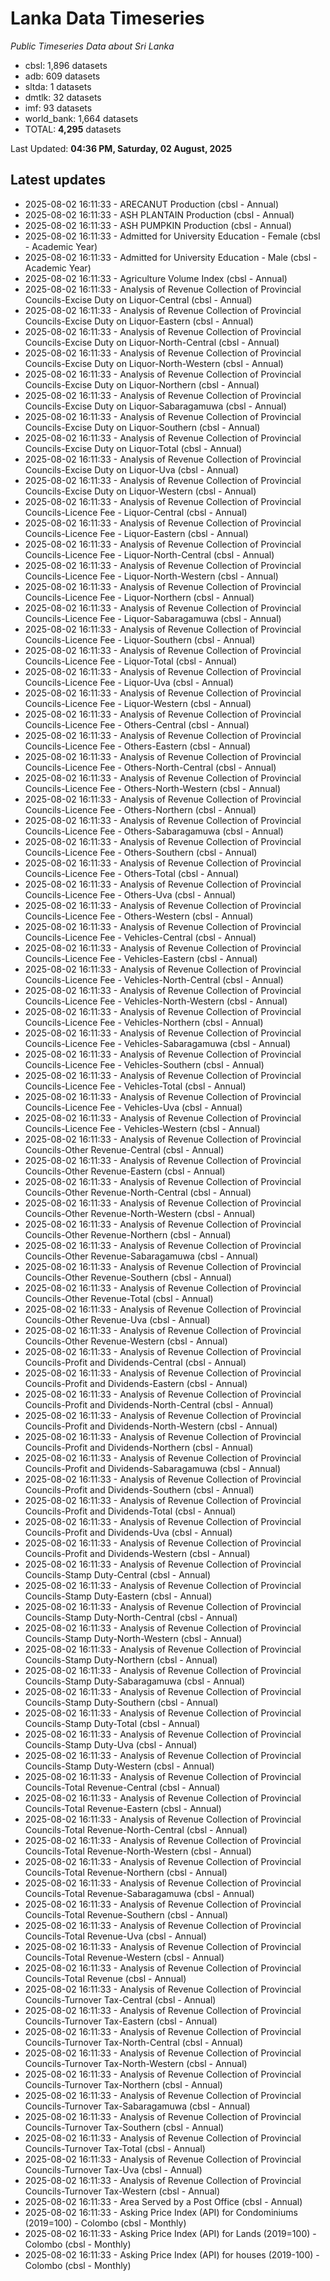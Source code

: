 # Lanka Data Timeseries
*Public Timeseries Data about Sri Lanka*

* cbsl: 1,896 datasets
* adb: 609 datasets
* sltda: 1 datasets
* dmtlk: 32 datasets
* imf: 93 datasets
* world_bank: 1,664 datasets
* TOTAL: **4,295** datasets

Last Updated: **04:36 PM, Saturday, 02 August, 2025**

## Latest updates

* 2025-08-02 16:11:33 - ARECANUT Production (cbsl - Annual)
* 2025-08-02 16:11:33 - ASH PLANTAIN Production (cbsl - Annual)
* 2025-08-02 16:11:33 - ASH PUMPKIN Production (cbsl - Annual)
* 2025-08-02 16:11:33 - Admitted for University Education - Female (cbsl - Academic Year)
* 2025-08-02 16:11:33 - Admitted for University Education - Male (cbsl - Academic Year)
* 2025-08-02 16:11:33 - Agriculture Volume Index (cbsl - Annual)
* 2025-08-02 16:11:33 - Analysis of Revenue Collection of Provincial Councils-Excise Duty on Liquor-Central (cbsl - Annual)
* 2025-08-02 16:11:33 - Analysis of Revenue Collection of Provincial Councils-Excise Duty on Liquor-Eastern (cbsl - Annual)
* 2025-08-02 16:11:33 - Analysis of Revenue Collection of Provincial Councils-Excise Duty on Liquor-North-Central (cbsl - Annual)
* 2025-08-02 16:11:33 - Analysis of Revenue Collection of Provincial Councils-Excise Duty on Liquor-North-Western (cbsl - Annual)
* 2025-08-02 16:11:33 - Analysis of Revenue Collection of Provincial Councils-Excise Duty on Liquor-Northern (cbsl - Annual)
* 2025-08-02 16:11:33 - Analysis of Revenue Collection of Provincial Councils-Excise Duty on Liquor-Sabaragamuwa (cbsl - Annual)
* 2025-08-02 16:11:33 - Analysis of Revenue Collection of Provincial Councils-Excise Duty on Liquor-Southern (cbsl - Annual)
* 2025-08-02 16:11:33 - Analysis of Revenue Collection of Provincial Councils-Excise Duty on Liquor-Total (cbsl - Annual)
* 2025-08-02 16:11:33 - Analysis of Revenue Collection of Provincial Councils-Excise Duty on Liquor-Uva (cbsl - Annual)
* 2025-08-02 16:11:33 - Analysis of Revenue Collection of Provincial Councils-Excise Duty on Liquor-Western (cbsl - Annual)
* 2025-08-02 16:11:33 - Analysis of Revenue Collection of Provincial Councils-Licence Fee - Liquor-Central (cbsl - Annual)
* 2025-08-02 16:11:33 - Analysis of Revenue Collection of Provincial Councils-Licence Fee - Liquor-Eastern (cbsl - Annual)
* 2025-08-02 16:11:33 - Analysis of Revenue Collection of Provincial Councils-Licence Fee - Liquor-North-Central (cbsl - Annual)
* 2025-08-02 16:11:33 - Analysis of Revenue Collection of Provincial Councils-Licence Fee - Liquor-North-Western (cbsl - Annual)
* 2025-08-02 16:11:33 - Analysis of Revenue Collection of Provincial Councils-Licence Fee - Liquor-Northern (cbsl - Annual)
* 2025-08-02 16:11:33 - Analysis of Revenue Collection of Provincial Councils-Licence Fee - Liquor-Sabaragamuwa (cbsl - Annual)
* 2025-08-02 16:11:33 - Analysis of Revenue Collection of Provincial Councils-Licence Fee - Liquor-Southern (cbsl - Annual)
* 2025-08-02 16:11:33 - Analysis of Revenue Collection of Provincial Councils-Licence Fee - Liquor-Total (cbsl - Annual)
* 2025-08-02 16:11:33 - Analysis of Revenue Collection of Provincial Councils-Licence Fee - Liquor-Uva (cbsl - Annual)
* 2025-08-02 16:11:33 - Analysis of Revenue Collection of Provincial Councils-Licence Fee - Liquor-Western (cbsl - Annual)
* 2025-08-02 16:11:33 - Analysis of Revenue Collection of Provincial Councils-Licence Fee - Others-Central (cbsl - Annual)
* 2025-08-02 16:11:33 - Analysis of Revenue Collection of Provincial Councils-Licence Fee - Others-Eastern (cbsl - Annual)
* 2025-08-02 16:11:33 - Analysis of Revenue Collection of Provincial Councils-Licence Fee - Others-North-Central (cbsl - Annual)
* 2025-08-02 16:11:33 - Analysis of Revenue Collection of Provincial Councils-Licence Fee - Others-North-Western (cbsl - Annual)
* 2025-08-02 16:11:33 - Analysis of Revenue Collection of Provincial Councils-Licence Fee - Others-Northern (cbsl - Annual)
* 2025-08-02 16:11:33 - Analysis of Revenue Collection of Provincial Councils-Licence Fee - Others-Sabaragamuwa (cbsl - Annual)
* 2025-08-02 16:11:33 - Analysis of Revenue Collection of Provincial Councils-Licence Fee - Others-Southern (cbsl - Annual)
* 2025-08-02 16:11:33 - Analysis of Revenue Collection of Provincial Councils-Licence Fee - Others-Total (cbsl - Annual)
* 2025-08-02 16:11:33 - Analysis of Revenue Collection of Provincial Councils-Licence Fee - Others-Uva (cbsl - Annual)
* 2025-08-02 16:11:33 - Analysis of Revenue Collection of Provincial Councils-Licence Fee - Others-Western (cbsl - Annual)
* 2025-08-02 16:11:33 - Analysis of Revenue Collection of Provincial Councils-Licence Fee - Vehicles-Central (cbsl - Annual)
* 2025-08-02 16:11:33 - Analysis of Revenue Collection of Provincial Councils-Licence Fee - Vehicles-Eastern (cbsl - Annual)
* 2025-08-02 16:11:33 - Analysis of Revenue Collection of Provincial Councils-Licence Fee - Vehicles-North-Central (cbsl - Annual)
* 2025-08-02 16:11:33 - Analysis of Revenue Collection of Provincial Councils-Licence Fee - Vehicles-North-Western (cbsl - Annual)
* 2025-08-02 16:11:33 - Analysis of Revenue Collection of Provincial Councils-Licence Fee - Vehicles-Northern (cbsl - Annual)
* 2025-08-02 16:11:33 - Analysis of Revenue Collection of Provincial Councils-Licence Fee - Vehicles-Sabaragamuwa (cbsl - Annual)
* 2025-08-02 16:11:33 - Analysis of Revenue Collection of Provincial Councils-Licence Fee - Vehicles-Southern (cbsl - Annual)
* 2025-08-02 16:11:33 - Analysis of Revenue Collection of Provincial Councils-Licence Fee - Vehicles-Total (cbsl - Annual)
* 2025-08-02 16:11:33 - Analysis of Revenue Collection of Provincial Councils-Licence Fee - Vehicles-Uva (cbsl - Annual)
* 2025-08-02 16:11:33 - Analysis of Revenue Collection of Provincial Councils-Licence Fee - Vehicles-Western (cbsl - Annual)
* 2025-08-02 16:11:33 - Analysis of Revenue Collection of Provincial Councils-Other Revenue-Central (cbsl - Annual)
* 2025-08-02 16:11:33 - Analysis of Revenue Collection of Provincial Councils-Other Revenue-Eastern (cbsl - Annual)
* 2025-08-02 16:11:33 - Analysis of Revenue Collection of Provincial Councils-Other Revenue-North-Central (cbsl - Annual)
* 2025-08-02 16:11:33 - Analysis of Revenue Collection of Provincial Councils-Other Revenue-North-Western (cbsl - Annual)
* 2025-08-02 16:11:33 - Analysis of Revenue Collection of Provincial Councils-Other Revenue-Northern (cbsl - Annual)
* 2025-08-02 16:11:33 - Analysis of Revenue Collection of Provincial Councils-Other Revenue-Sabaragamuwa (cbsl - Annual)
* 2025-08-02 16:11:33 - Analysis of Revenue Collection of Provincial Councils-Other Revenue-Southern (cbsl - Annual)
* 2025-08-02 16:11:33 - Analysis of Revenue Collection of Provincial Councils-Other Revenue-Total (cbsl - Annual)
* 2025-08-02 16:11:33 - Analysis of Revenue Collection of Provincial Councils-Other Revenue-Uva (cbsl - Annual)
* 2025-08-02 16:11:33 - Analysis of Revenue Collection of Provincial Councils-Other Revenue-Western (cbsl - Annual)
* 2025-08-02 16:11:33 - Analysis of Revenue Collection of Provincial Councils-Profit and Dividends-Central (cbsl - Annual)
* 2025-08-02 16:11:33 - Analysis of Revenue Collection of Provincial Councils-Profit and Dividends-Eastern (cbsl - Annual)
* 2025-08-02 16:11:33 - Analysis of Revenue Collection of Provincial Councils-Profit and Dividends-North-Central (cbsl - Annual)
* 2025-08-02 16:11:33 - Analysis of Revenue Collection of Provincial Councils-Profit and Dividends-North-Western (cbsl - Annual)
* 2025-08-02 16:11:33 - Analysis of Revenue Collection of Provincial Councils-Profit and Dividends-Northern (cbsl - Annual)
* 2025-08-02 16:11:33 - Analysis of Revenue Collection of Provincial Councils-Profit and Dividends-Sabaragamuwa (cbsl - Annual)
* 2025-08-02 16:11:33 - Analysis of Revenue Collection of Provincial Councils-Profit and Dividends-Southern (cbsl - Annual)
* 2025-08-02 16:11:33 - Analysis of Revenue Collection of Provincial Councils-Profit and Dividends-Total (cbsl - Annual)
* 2025-08-02 16:11:33 - Analysis of Revenue Collection of Provincial Councils-Profit and Dividends-Uva (cbsl - Annual)
* 2025-08-02 16:11:33 - Analysis of Revenue Collection of Provincial Councils-Profit and Dividends-Western (cbsl - Annual)
* 2025-08-02 16:11:33 - Analysis of Revenue Collection of Provincial Councils-Stamp Duty-Central (cbsl - Annual)
* 2025-08-02 16:11:33 - Analysis of Revenue Collection of Provincial Councils-Stamp Duty-Eastern (cbsl - Annual)
* 2025-08-02 16:11:33 - Analysis of Revenue Collection of Provincial Councils-Stamp Duty-North-Central (cbsl - Annual)
* 2025-08-02 16:11:33 - Analysis of Revenue Collection of Provincial Councils-Stamp Duty-North-Western (cbsl - Annual)
* 2025-08-02 16:11:33 - Analysis of Revenue Collection of Provincial Councils-Stamp Duty-Northern (cbsl - Annual)
* 2025-08-02 16:11:33 - Analysis of Revenue Collection of Provincial Councils-Stamp Duty-Sabaragamuwa (cbsl - Annual)
* 2025-08-02 16:11:33 - Analysis of Revenue Collection of Provincial Councils-Stamp Duty-Southern (cbsl - Annual)
* 2025-08-02 16:11:33 - Analysis of Revenue Collection of Provincial Councils-Stamp Duty-Total (cbsl - Annual)
* 2025-08-02 16:11:33 - Analysis of Revenue Collection of Provincial Councils-Stamp Duty-Uva (cbsl - Annual)
* 2025-08-02 16:11:33 - Analysis of Revenue Collection of Provincial Councils-Stamp Duty-Western (cbsl - Annual)
* 2025-08-02 16:11:33 - Analysis of Revenue Collection of Provincial Councils-Total Revenue-Central (cbsl - Annual)
* 2025-08-02 16:11:33 - Analysis of Revenue Collection of Provincial Councils-Total Revenue-Eastern (cbsl - Annual)
* 2025-08-02 16:11:33 - Analysis of Revenue Collection of Provincial Councils-Total Revenue-North-Central (cbsl - Annual)
* 2025-08-02 16:11:33 - Analysis of Revenue Collection of Provincial Councils-Total Revenue-North-Western (cbsl - Annual)
* 2025-08-02 16:11:33 - Analysis of Revenue Collection of Provincial Councils-Total Revenue-Northern (cbsl - Annual)
* 2025-08-02 16:11:33 - Analysis of Revenue Collection of Provincial Councils-Total Revenue-Sabaragamuwa (cbsl - Annual)
* 2025-08-02 16:11:33 - Analysis of Revenue Collection of Provincial Councils-Total Revenue-Southern (cbsl - Annual)
* 2025-08-02 16:11:33 - Analysis of Revenue Collection of Provincial Councils-Total Revenue-Uva (cbsl - Annual)
* 2025-08-02 16:11:33 - Analysis of Revenue Collection of Provincial Councils-Total Revenue-Western (cbsl - Annual)
* 2025-08-02 16:11:33 - Analysis of Revenue Collection of Provincial Councils-Total Revenue (cbsl - Annual)
* 2025-08-02 16:11:33 - Analysis of Revenue Collection of Provincial Councils-Turnover Tax-Central (cbsl - Annual)
* 2025-08-02 16:11:33 - Analysis of Revenue Collection of Provincial Councils-Turnover Tax-Eastern (cbsl - Annual)
* 2025-08-02 16:11:33 - Analysis of Revenue Collection of Provincial Councils-Turnover Tax-North-Central (cbsl - Annual)
* 2025-08-02 16:11:33 - Analysis of Revenue Collection of Provincial Councils-Turnover Tax-North-Western (cbsl - Annual)
* 2025-08-02 16:11:33 - Analysis of Revenue Collection of Provincial Councils-Turnover Tax-Northern (cbsl - Annual)
* 2025-08-02 16:11:33 - Analysis of Revenue Collection of Provincial Councils-Turnover Tax-Sabaragamuwa (cbsl - Annual)
* 2025-08-02 16:11:33 - Analysis of Revenue Collection of Provincial Councils-Turnover Tax-Southern (cbsl - Annual)
* 2025-08-02 16:11:33 - Analysis of Revenue Collection of Provincial Councils-Turnover Tax-Total (cbsl - Annual)
* 2025-08-02 16:11:33 - Analysis of Revenue Collection of Provincial Councils-Turnover Tax-Uva (cbsl - Annual)
* 2025-08-02 16:11:33 - Analysis of Revenue Collection of Provincial Councils-Turnover Tax-Western (cbsl - Annual)
* 2025-08-02 16:11:33 - Area Served by a Post Office (cbsl - Annual)
* 2025-08-02 16:11:33 - Asking Price Index (API) for Condominiums (2019=100) - Colombo (cbsl - Monthly)
* 2025-08-02 16:11:33 - Asking Price Index (API) for Lands (2019=100) - Colombo (cbsl - Monthly)
* 2025-08-02 16:11:33 - Asking Price Index (API) for houses (2019-100) - Colombo (cbsl - Monthly)